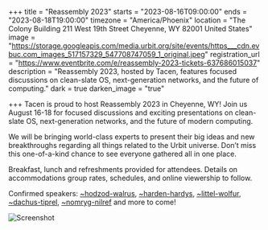 +++
title = "Reassembly 2023"
starts = "2023-08-16T09:00:00"
ends = "2023-08-18T19:00:00"
timezone = "America/Phoenix"
location = "The Colony Building 211 West 19th Street Cheyenne, WY 82001 United States"
image = "https://storage.googleapis.com/media.urbit.org/site/events/https___cdn.evbuc.com_images_517157329_547708747059_1_original.jpeg"
registration_url = "https://www.eventbrite.com/e/reassembly-2023-tickets-637686015037"
description = "Reassembly 2023, hosted by Tacen, features focused discussions on clean-slate OS, next-generation networks, and the future of computing."
dark = true
darken_image = "true"

+++
Tacen is proud to host Reassembly 2023 in Cheyenne, WY! Join us August 16-18 for focused discussions and exciting presentations on clean-slate OS, next-generation networks, and the future of modern computing.

We will be bringing world-class experts to present their big ideas and new breakthroughs regarding all things related to the Urbit universe. Don’t miss this one-of-a-kind chance to see everyone gathered all in one place.

Breakfast, lunch and refreshments provided for attendees. Details on accommodations group rates, schedules, and online viewership to follow.

Confirmed speakers: [~hodzod-walrus](https://urbit.org/ids/~hodzod-walrus), [~harden-hardys](https://urbit.org/ids/~harden-hardys), [~littel-wolfur](https://urbit.org/ids/~littel-wolfur), [~dachus-tiprel](https://urbit.org/ids/~dachus-tiprel), [~nomryg-nilref](https://urbit.org/ids/~nomryg-nilref) and more to come!

![Screenshot](https://storage.googleapis.com/media.urbit.org/site/events/FwSOS1vXsAIgmZc.jpeg)
